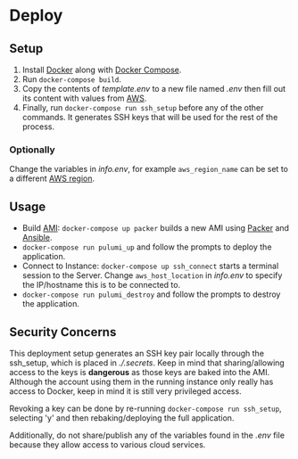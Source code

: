 # Deploy

## Setup

1. Install [Docker](https://docs.docker.com/v17.09/engine/installation/) along with [Docker Compose](https://docs.docker.com/compose/install/).
1. Run `docker-compose build`. 
1. Copy the contents of *template.env* to a new file named *.env* then fill out its content with values from [AWS](https://docs.aws.amazon.com/general/latest/gr/aws-sec-cred-types.html#access-keys-and-secret-access-keys).
1. Finally, run `docker-compose run ssh_setup` before any of the other commands.
It generates SSH keys that will be used for the rest of the process.

### Optionally 

Change the variables in *info.env*, for example `aws_region_name` can be set to a different [AWS region](https://docs.aws.amazon.com/AmazonRDS/latest/UserGuide/Concepts.RegionsAndAvailabilityZones.html).

## Usage

- Build [AMI](https://docs.aws.amazon.com/AWSEC2/latest/UserGuide/AMIs.html): `docker-compose up packer` builds a new AMI using [Packer](https://www.packer.io/) and [Ansible](https://www.ansible.com/).
- `docker-compose run pulumi_up` and follow the prompts to deploy the application.
- Connect to Instance: `docker-compose up ssh_connect` starts a terminal session to the Server. Change `aws_host_location` in *info.env* to specify the IP/hostname this is to be connected to.
- `docker-compose run pulumi_destroy` and follow the prompts to destroy the application.

## Security Concerns

This deployment setup generates an SSH key pair locally through the ssh_setup, which is
placed in *./.secrets*. Keep in mind that sharing/allowing access to the keys is **dangerous**
as those keys are baked into the AMI. Although the account using them in the running instance only
really has access to Docker, keep in mind it is still very privileged access. 

Revoking a key can be done by re-running `docker-compose run ssh_setup`, selecting 'y' and then
rebaking/deploying the full application. 

Additionally, do not share/publish any of the variables found in the *.env* file because they 
allow access to various cloud services. 